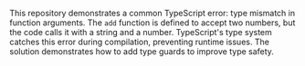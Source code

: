 This repository demonstrates a common TypeScript error: type mismatch in function arguments. The `add` function is defined to accept two numbers, but the code calls it with a string and a number. TypeScript's type system catches this error during compilation, preventing runtime issues.  The solution demonstrates how to add type guards to improve type safety.